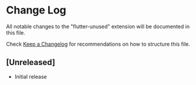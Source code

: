 # Change Log

All notable changes to the "flutter-unused" extension will be documented in this file.

Check [Keep a Changelog](http://keepachangelog.com/) for recommendations on how to structure this file.

## [Unreleased]

- Initial release